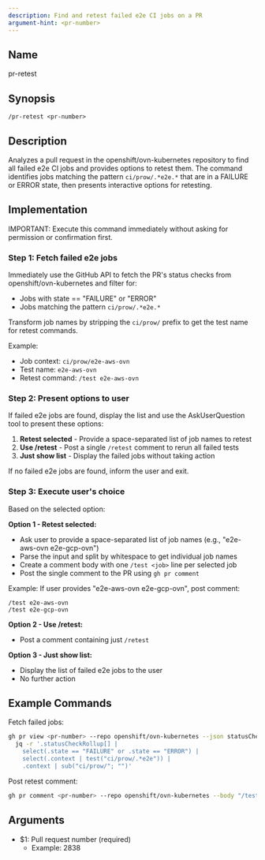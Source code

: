 ```yaml
---
description: Find and retest failed e2e CI jobs on a PR
argument-hint: <pr-number>
---
```


## Name
pr-retest

## Synopsis
```
/pr-retest <pr-number>
```

## Description
Analyzes a pull request in the openshift/ovn-kubernetes repository to find all failed e2e CI jobs and provides options
to retest them. The command identifies jobs matching the pattern `ci/prow/.*e2e.*` that are in a FAILURE or ERROR state,
then presents interactive options for retesting.

## Implementation

IMPORTANT: Execute this command immediately without asking for permission or confirmation first.

### Step 1: Fetch failed e2e jobs

Immediately use the GitHub API to fetch the PR's status checks from openshift/ovn-kubernetes and filter for:
- Jobs with state == "FAILURE" or "ERROR"
- Jobs matching the pattern `ci/prow/.*e2e.*`

Transform job names by stripping the `ci/prow/` prefix to get the test name for retest commands.

Example:
- Job context: `ci/prow/e2e-aws-ovn`
- Test name: `e2e-aws-ovn`
- Retest command: `/test e2e-aws-ovn`

### Step 2: Present options to user

If failed e2e jobs are found, display the list and use the AskUserQuestion tool to present these options:

1. **Retest selected** - Provide a space-separated list of job names to retest
2. **Use /retest** - Post a single `/retest` comment to rerun all failed tests
3. **Just show list** - Display the failed jobs without taking action

If no failed e2e jobs are found, inform the user and exit.

### Step 3: Execute user's choice

Based on the selected option:

**Option 1 - Retest selected:**
- Ask user to provide a space-separated list of job names (e.g., "e2e-aws-ovn e2e-gcp-ovn")
- Parse the input and split by whitespace to get individual job names
- Create a comment body with one `/test <job>` line per selected job
- Post the single comment to the PR using `gh pr comment`

Example: If user provides "e2e-aws-ovn e2e-gcp-ovn", post comment:
```
/test e2e-aws-ovn
/test e2e-gcp-ovn
```

**Option 2 - Use /retest:**
- Post a comment containing just `/retest`

**Option 3 - Just show list:**
- Display the list of failed e2e jobs to the user
- No further action

## Example Commands

Fetch failed jobs:
```bash
gh pr view <pr-number> --repo openshift/ovn-kubernetes --json statusCheckRollup | \
  jq -r '.statusCheckRollup[] |
    select(.state == "FAILURE" or .state == "ERROR") |
    select(.context | test("ci/prow/.*e2e")) |
    .context | sub("ci/prow/"; "")'
```

Post retest comment:
```bash
gh pr comment <pr-number> --repo openshift/ovn-kubernetes --body "/test <job-name>"
```

## Arguments
- $1: Pull request number (required)
  - Example: 2838
